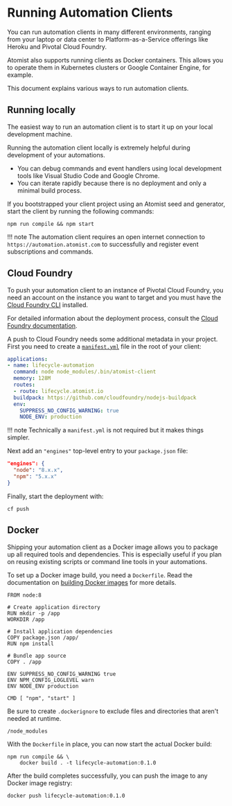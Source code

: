 # Running Automation Clients

You can run automation clients in many different environments, ranging from your laptop
or data center to Platform-as-a-Service offerings like Heroku and Pivotal Cloud Foundry.

Atomist also supports running clients as Docker containers. This allows you
to operate them in Kubernetes clusters or Google Container Engine, for example.

This document explains various ways to run automation clients.

## Running locally

The easiest way to run an automation client is to start it up on your local
development machine.

Running the automation client locally is extremely helpful
during development of your automations.

-   You can debug commands and event handlers using local development
    tools like Visual Studio Code and Google Chrome.
-   You can iterate rapidly because there is no deployment and only a
    minimal build process.

If you bootstrapped your client project using an Atomist seed and
generator, start the client by running the following commands:

```
npm run compile && npm start
```

!!! note
    The automation client requires an open internet connection to
    `https://automation.atomist.com` to successfully and register event
    subscriptions and commands.

## Cloud Foundry

To push your automation client to an instance of Pivotal Cloud
Foundry, you need an account on the instance you want to target and
you must have the [Cloud Foundry CLI][cf-cli] installed.

For detailed information about the deployment process, consult
the [Cloud Foundry documentation][cf-docs].

A push to Cloud Foundry needs some additional metadata in your
project.  First you need to create a [`manifest.yml`][cf-manifest]
file in the root of your client:

```yaml
applications:
- name: lifecycle-automation
  command: node node_modules/.bin/atomist-client
  memory: 128M
  routes:
  - route: lifecycle.atomist.io
  buildpack: https://github.com/cloudfoundry/nodejs-buildpack
  env:
    SUPPRESS_NO_CONFIG_WARNING: true
    NODE_ENV: production
```

!!! note
    Technically a `manifest.yml` is not required but it makes things
    simpler.

Next add an `"engines"` top-level entry to your `package.json`
file:

```json
"engines": {
  "node": "8.x.x",
  "npm": "5.x.x"
}
```

Finally, start the deployment with:

```
cf push
```

[cf-cli]: https://docs.cloudfoundry.org/cf-cli/install-go-cli.html (Cloud Foundry CLI)
[cf-docs]: https://docs.cloudfoundry.org/devguide/deploy-apps/deploy-app.html (Cloud Foundry Documentation)
[cf-manifest]: https://docs.cloudfoundry.org/devguide/deploy-apps/manifest.html (Cloud Foundry manifest.yml)

## Docker

Shipping your automation client as a Docker image allows you to package
up all required tools and dependencies. This is especially useful if you
plan on reusing existing scripts or command line tools in your automations.

To set up a Docker image build, you need a `Dockerfile`. Read the
documentation on [building Docker images][docker-build] for more
details.

```
FROM node:8

# Create application directory
RUN mkdir -p /app
WORKDIR /app

# Install application dependencies
COPY package.json /app/
RUN npm install

# Bundle app source
COPY . /app

ENV SUPPRESS_NO_CONFIG_WARNING true
ENV NPM_CONFIG_LOGLEVEL warn
ENV NODE_ENV production

CMD [ "npm", "start" ]
```

Be sure to create `.dockerignore` to exclude files
and directories that aren't needed at runtime.

```
/node_modules
```

With the `Dockerfile` in place, you can now start the
actual Docker build:

```
npm run compile && \
    docker build . -t lifecycle-automation:0.1.0
```

After the build completes successfully, you can push the
image to any Docker image registry:

```
docker push lifecycle-automation:0.1.0
```

[docker-build]: https://docs.docker.com/engine/reference/builder/ (Dockerfile Reference)
